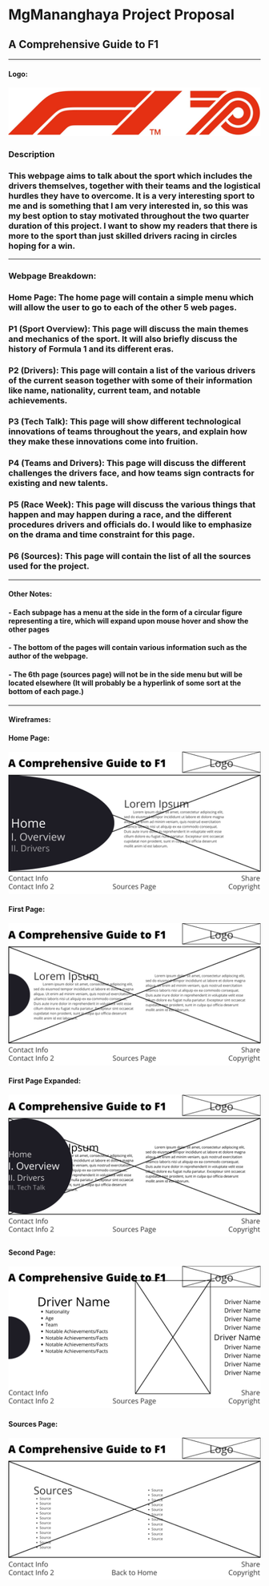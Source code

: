 # MgMananghaya Project Proposal
## A Comprehensive Guide to F1
******
#### Logo:
#### ![Logo](https://github.com/Takuhaya123/Project_MgMananghaya/blob/main/images/Logo.png)
### Description
### This webpage aims to talk about the sport which includes the drivers themselves, together with their teams and the logistical hurdles they have to overcome. It is a very interesting sport to me and is something that I am very interested in, so this was my best option to stay motivated throughout the two quarter duration of this project. I want to show my readers that there is more to the sport than just skilled drivers racing in circles hoping for a win.
******
### Webpage Breakdown:
### Home Page: The home page will contain a simple menu which will allow the user to go to each of the other 5 web pages.
### P1 (Sport Overview): This page will discuss the main themes and mechanics of the sport. It will also briefly discuss the history of Formula 1 and its different eras.
### P2 (Drivers): This page will contain a list of the various drivers of the current season together with some of their information like name, nationality, current team, and notable achievements.
### P3 (Tech Talk): This page will show different technological innovations of teams throughout the years, and explain how they make these innovations come into fruition.
### P4 (Teams and Drivers): This page will discuss the different challenges the drivers face, and how teams sign contracts for existing and new talents.
### P5 (Race Week): This page will discuss the various things that happen and may happen during a race, and the different procedures drivers and officials do. I would like to emphasize on the drama and time constraint for this page.
### P6 (Sources): This page will contain the list of all the sources used for the project.
******
#### Other Notes:
#### - Each subpage has a menu at the side in the form of a circular figure representing a tire, which will expand upon mouse hover and show the other pages
#### - The bottom of the pages will contain various information such as the author of the webpage.
#### - The 6th page (sources page) will not be in the side menu but will be located elsewhere (It will probably be a hyperlink of some sort at the bottom of each page.)
******
#### Wireframes:
#### Home Page:
#### ![Home Page](https://github.com/Takuhaya123/Project_MgMananghaya/blob/main/images/Home.png)
#### First Page:
#### ![First Page](https://github.com/Takuhaya123/Project_MgMananghaya/blob/main/images/P1.png)
#### First Page Expanded:
#### ![First Page Expanded](https://github.com/Takuhaya123/Project_MgMananghaya/blob/main/images/P1%20Expanded.png)
#### Second Page:
#### ![Second Page](https://github.com/Takuhaya123/Project_MgMananghaya/blob/main/images/P2.png)
#### Sources Page:
#### ![Sources Page](https://github.com/Takuhaya123/Project_MgMananghaya/blob/main/images/Sources.png)

